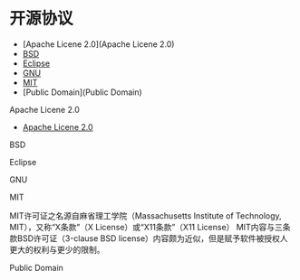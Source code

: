 # 开源协议


- [Apache Licene 2.0](Apache Licene 2.0)
- [BSD](BSD)
- [Eclipse](Eclipse)
- [GNU](GNU)
- [MIT](MIT)
- [Public Domain](Public Domain)


Apache Licene 2.0

- [Apache Licene 2.0](http://www.apache.org/licenses/LICENSE-2.0.html)

BSD

Eclipse

GNU

MIT

MIT许可证之名源自麻省理工学院（Massachusetts Institute of Technology, MIT），又称“X条款”（X License）或“X11条款”（X11 License）
MIT内容与三条款BSD许可证（3-clause BSD license）内容颇为近似，但是赋予软件被授权人更大的权利与更少的限制。


Public Domain